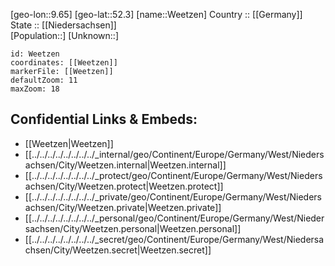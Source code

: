 ﻿---
location: [52.3,9.65] 
mapzoom: [7,12] 
mapmarker: city 
type: City
tags:
- geo/City


SpocWebEntityId: 35477
isDeleted: false
confidential: public

---
[geo-lon::9.65] 
[geo-lat::52.3] 
[name::Weetzen] 
Country :: [[Germany]]  
State :: [[Niedersachsen]]  
[Population::] 
[Unknown::] 


```leaflet
id: Weetzen
coordinates: [[Weetzen]] 
markerFile: [[Weetzen]] 
defaultZoom: 11 
maxZoom: 18
```


## Confidential Links & Embeds: 
- [[Weetzen|Weetzen]]  
- [[../../../../../../../../_internal/geo/Continent/Europe/Germany/West/Niedersachsen/City/Weetzen.internal|Weetzen.internal]] 
- [[../../../../../../../../_protect/geo/Continent/Europe/Germany/West/Niedersachsen/City/Weetzen.protect|Weetzen.protect]] 
- [[../../../../../../../../_private/geo/Continent/Europe/Germany/West/Niedersachsen/City/Weetzen.private|Weetzen.private]] 
- [[../../../../../../../../_personal/geo/Continent/Europe/Germany/West/Niedersachsen/City/Weetzen.personal|Weetzen.personal]] 
- [[../../../../../../../../_secret/geo/Continent/Europe/Germany/West/Niedersachsen/City/Weetzen.secret|Weetzen.secret]] 
